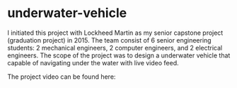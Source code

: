# underwater-vehicle
I initiated this project with Lockheed Martin as my senior capstone project (graduation project) in 2015. The team consist of 6 senior engineering students: 2 mechanical engineers, 2 computer engineers, and 2 electrical engineers. The scope of the project was to design a underwater vehicle that capable of navigating under the water with live video feed. 

The project video can be found here: 
